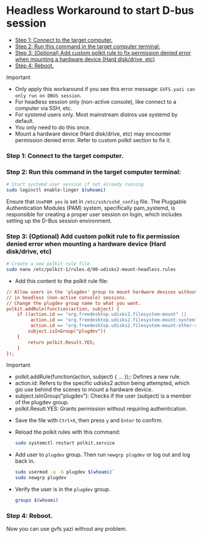 # Headless Workaround to start D-bus session

<!-- toc -->

- [Step 1: Connect to the target computer.](#step-1-connect-to-the-target-computer)
- [Step 2: Run this command in the target computer terminal:](#step-2-run-this-command-in-the-target-computer-terminal)
- [Step 3: (Optional) Add custom polkit rule to fix permission denied error when mounting a hardware device (Hard disk/drive, etc)](#step-3-optional-add-custom-polkit-rule-to-fix-permission-denied-error-when-mounting-a-hardware-device-hard-diskdrive-etc)
- [Step 4: Reboot.](#step-4-reboot)

<!-- tocstop -->

> [!IMPORTANT]
>
> - Only apply this workaround if you see this error message: `GVFS.yazi can only run on DBUS session`.
> - For headless session only (non-active console), like connect to a computer via SSH, etc.
> - For systemd users only. Most mainstream distros use systemd by default.
> - You only need to do this once.
> - Mount a hardware device (Hard disk/drive, etc) may encounter permission denied error. Refer to custom polkit section to fix it.

### Step 1: Connect to the target computer.

### Step 2: Run this command in the target computer terminal:

```bash
# Start systemd user session if not already running
sudo loginctl enable-linger $(whoami)
```

Ensure that `UsePAM yes` is set in `/etc/ssh/sshd_config` file. The Pluggable Authentication Modules (PAM) system, specifically pam_systemd, is responsible for creating a proper user session on login, which includes setting up the D-Bus session environment.

### Step 3: (Optional) Add custom polkit rule to fix permission denied error when mounting a hardware device (Hard disk/drive, etc)

```bash
# Create a new polkit rule file
sudo nano /etc/polkit-1/rules.d/90-udisks2-mount-headless.rules
```

- Add this content to the polkit rule file:

```ini
// Allow users in the 'plugdev' group to mount hardware devices without authentication
// in headless (non-active console) sessions.
// Change the plugdev group name to what you want.
polkit.addRule(function(action, subject) {
    if ((action.id == "org.freedesktop.udisks2.filesystem-mount" ||
         action.id == "org.freedesktop.udisks2.filesystem-mount-system" ||
         action.id == "org.freedesktop.udisks2.filesystem-mount-other-seat") &&
        subject.isInGroup("plugdev"))
    {
        return polkit.Result.YES;
    }
});
```

> [!IMPORTANT]
>
> - polkit.addRule(function(action, subject) { ... });: Defines a new rule.
> - action.id: Refers to the specific udisks2 action being attempted, which gio use behind the scenes to mount a hardware device.
> - subject.isInGroup("plugdev"): Checks if the user (subject) is a member of the plugdev group.
> - polkit.Result.YES: Grants permission without requiring authentication.

- Save the file with `Ctrl+X`, then press `y` and `Enter` to confirm.
- Reload the polkit rules with this command:

  ```bash
  sudo systemctl restart polkit.service
  ```

- Add user to `plugdev` group. Then run `newgrp plugdev` or log out and log back in.

  ```bash
  sudo usermod -a -G plugdev $(whoami)`
  sudo newgrp plugdev
  ```

- Verify the user is in the `plugdev` group.

  ```bash
  groups $(whoami)
  ```

### Step 4: Reboot.

Now you can use gvfs.yazi without any problem.
